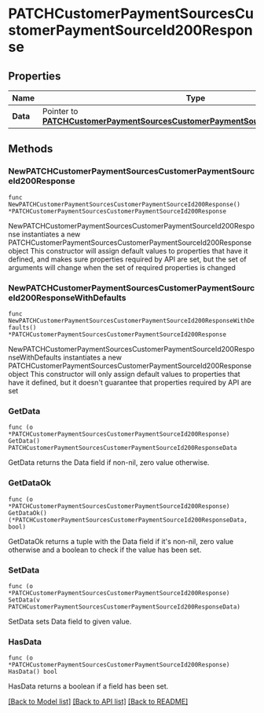 # PATCHCustomerPaymentSourcesCustomerPaymentSourceId200Response

## Properties

Name | Type | Description | Notes
------------ | ------------- | ------------- | -------------
**Data** | Pointer to [**PATCHCustomerPaymentSourcesCustomerPaymentSourceId200ResponseData**](PATCHCustomerPaymentSourcesCustomerPaymentSourceId200ResponseData.md) |  | [optional] 

## Methods

### NewPATCHCustomerPaymentSourcesCustomerPaymentSourceId200Response

`func NewPATCHCustomerPaymentSourcesCustomerPaymentSourceId200Response() *PATCHCustomerPaymentSourcesCustomerPaymentSourceId200Response`

NewPATCHCustomerPaymentSourcesCustomerPaymentSourceId200Response instantiates a new PATCHCustomerPaymentSourcesCustomerPaymentSourceId200Response object
This constructor will assign default values to properties that have it defined,
and makes sure properties required by API are set, but the set of arguments
will change when the set of required properties is changed

### NewPATCHCustomerPaymentSourcesCustomerPaymentSourceId200ResponseWithDefaults

`func NewPATCHCustomerPaymentSourcesCustomerPaymentSourceId200ResponseWithDefaults() *PATCHCustomerPaymentSourcesCustomerPaymentSourceId200Response`

NewPATCHCustomerPaymentSourcesCustomerPaymentSourceId200ResponseWithDefaults instantiates a new PATCHCustomerPaymentSourcesCustomerPaymentSourceId200Response object
This constructor will only assign default values to properties that have it defined,
but it doesn't guarantee that properties required by API are set

### GetData

`func (o *PATCHCustomerPaymentSourcesCustomerPaymentSourceId200Response) GetData() PATCHCustomerPaymentSourcesCustomerPaymentSourceId200ResponseData`

GetData returns the Data field if non-nil, zero value otherwise.

### GetDataOk

`func (o *PATCHCustomerPaymentSourcesCustomerPaymentSourceId200Response) GetDataOk() (*PATCHCustomerPaymentSourcesCustomerPaymentSourceId200ResponseData, bool)`

GetDataOk returns a tuple with the Data field if it's non-nil, zero value otherwise
and a boolean to check if the value has been set.

### SetData

`func (o *PATCHCustomerPaymentSourcesCustomerPaymentSourceId200Response) SetData(v PATCHCustomerPaymentSourcesCustomerPaymentSourceId200ResponseData)`

SetData sets Data field to given value.

### HasData

`func (o *PATCHCustomerPaymentSourcesCustomerPaymentSourceId200Response) HasData() bool`

HasData returns a boolean if a field has been set.


[[Back to Model list]](../README.md#documentation-for-models) [[Back to API list]](../README.md#documentation-for-api-endpoints) [[Back to README]](../README.md)


